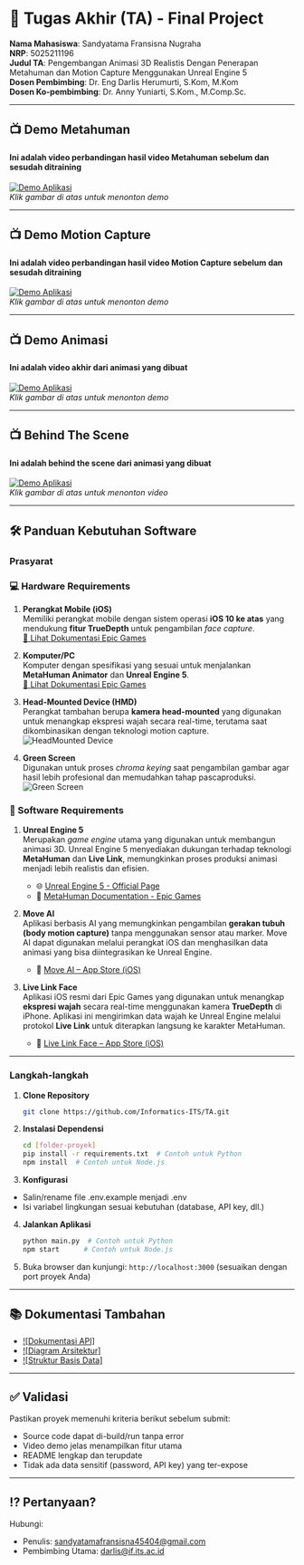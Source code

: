 # 🏁 Tugas Akhir (TA) - Final Project

**Nama Mahasiswa**: Sandyatama Fransisna Nugraha  
**NRP**: 5025211196  
**Judul TA**: Pengembangan Animasi 3D Realistis Dengan Penerapan Metahuman dan Motion Capture Menggunakan Unreal Engine 5  
**Dosen Pembimbing**: Dr. Eng Darlis Herumurti, S.Kom, M.Kom  
**Dosen Ko-pembimbing**: Dr. Anny Yuniarti, S.Kom., M.Comp.Sc.

---

## 📺 Demo Metahuman

#### Ini adalah video perbandingan hasil video Metahuman sebelum dan sesudah ditraining

[![Demo Aplikasi](/Documentary/Metahuman.png)](https://youtu.be/Z9uznsq9Qak)  
_Klik gambar di atas untuk menonton demo_

---

## 📺 Demo Motion Capture

#### Ini adalah video perbandingan hasil video Motion Capture sebelum dan sesudah ditraining

[![Demo Aplikasi](/Documentary/MotionCapture.png)](https://youtu.be/YObkQtfF2bg)  
_Klik gambar di atas untuk menonton demo_

---

## 📺 Demo Animasi

#### Ini adalah video akhir dari animasi yang dibuat

[![Demo Aplikasi](/Documentary/Preview.png)](https://youtu.be/YObkQtfF2bg)  
_Klik gambar di atas untuk menonton demo_

---

## 📺 Behind The Scene

#### Ini adalah behind the scene dari animasi yang dibuat

[![Demo Aplikasi](/Documentary/BehindTheScene.png)](https://youtu.be/kfcv14OmHss)  
_Klik gambar di atas untuk menonton video_

---

## 🛠 Panduan Kebutuhan Software

### Prasyarat

### 💻 Hardware Requirements

1. **Perangkat Mobile (iOS)**  
   Memiliki perangkat mobile dengan sistem operasi **iOS 10 ke atas** yang mendukung **fitur TrueDepth** untuk pengambilan _face capture_.  
   [📄 Lihat Dokumentasi Epic Games](https://dev.epicgames.com/documentation/en-us/metahuman/capture-device-requirements)

2. **Komputer/PC**  
   Komputer dengan spesifikasi yang sesuai untuk menjalankan **MetaHuman Animator** dan **Unreal Engine 5**.  
   [📄 Lihat Dokumentasi Epic Games](https://dev.epicgames.com/documentation/en-us/metahuman/hardware-requirements-for-animator)

3. **Head-Mounted Device (HMD)**  
   Perangkat tambahan berupa **kamera head-mounted** yang digunakan untuk menangkap ekspresi wajah secara real-time, terutama saat dikombinasikan dengan teknologi motion capture.  
   ![HeadMounted Device](/Documentary/HeadMounted.jpg)

4. **Green Screen**  
   Digunakan untuk proses _chroma keying_ saat pengambilan gambar agar hasil lebih profesional dan memudahkan tahap pascaproduksi.  
   ![Green Screen](/Documentary/GreenScreen.jpg)

### 🧠 Software Requirements

1. **Unreal Engine 5**  
   Merupakan _game engine_ utama yang digunakan untuk membangun animasi 3D. Unreal Engine 5 menyediakan dukungan terhadap teknologi **MetaHuman** dan **Live Link**, memungkinkan proses produksi animasi menjadi lebih realistis dan efisien.

   - 🌐 [Unreal Engine 5 - Official Page](https://www.unrealengine.com/en-US/unreal-engine-5)
   - 📄 [MetaHuman Documentation - Epic Games](https://dev.epicgames.com/documentation/en-us/metahuman/metahuman-documentation)

2. **Move AI**  
   Aplikasi berbasis AI yang memungkinkan pengambilan **gerakan tubuh (body motion capture)** tanpa menggunakan sensor atau marker. Move AI dapat digunakan melalui perangkat iOS dan menghasilkan data animasi yang bisa diintegrasikan ke Unreal Engine.

   - 📲 [Move AI – App Store (iOS)](https://apps.apple.com/us/app/move-ai-3d-motion/id6448635527)

3. **Live Link Face**  
   Aplikasi iOS resmi dari Epic Games yang digunakan untuk menangkap **ekspresi wajah** secara real-time menggunakan kamera **TrueDepth** di iPhone. Aplikasi ini mengirimkan data wajah ke Unreal Engine melalui protokol **Live Link** untuk diterapkan langsung ke karakter MetaHuman.
   - 📲 [Live Link Face – App Store (iOS)](https://apps.apple.com/us/app/live-link-face/id1495370836)

---

### Langkah-langkah

1. **Clone Repository**
   ```bash
   git clone https://github.com/Informatics-ITS/TA.git
   ```
2. **Instalasi Dependensi**
   ```bash
   cd [folder-proyek]
   pip install -r requirements.txt  # Contoh untuk Python
   npm install  # Contoh untuk Node.js
   ```
3. **Konfigurasi**

- Salin/rename file .env.example menjadi .env
- Isi variabel lingkungan sesuai kebutuhan (database, API key, dll.)

4. **Jalankan Aplikasi**
   ```bash
   python main.py  # Contoh untuk Python
   npm start      # Contoh untuk Node.js
   ```
5. Buka browser dan kunjungi: `http://localhost:3000` (sesuaikan dengan port proyek Anda)

---

## 📚 Dokumentasi Tambahan

- [![Dokumentasi API]](docs/api.md)
- [![Diagram Arsitektur]](docs/architecture.png)
- [![Struktur Basis Data]](docs/database_schema.sql)

---

## ✅ Validasi

Pastikan proyek memenuhi kriteria berikut sebelum submit:

- Source code dapat di-build/run tanpa error
- Video demo jelas menampilkan fitur utama
- README lengkap dan terupdate
- Tidak ada data sensitif (password, API key) yang ter-expose

---

## ⁉️ Pertanyaan?

Hubungi:

- Penulis: sandyatamafransisna45404@gmail.com
- Pembimbing Utama: darlis@if.its.ac.id
